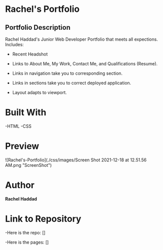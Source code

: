 # Rachel's Portfolio

## Portfolio Description

Rachel Haddad's Junior Web Developer Portfolio that meets all expections. Includes: 

* Recent Headshot

* Links to About Me, My Work, Contact Me, and Qualifications (Resume).

* Links in navigation take you to corresponding section.

* Links in sections take you to correct deployed application.

* Layout adapts to viewport.

# Built With
-HTML
-CSS

# Preview
![Rachel's-Portfolio](./css/images/Screen Shot 2021-12-18 at 12.51.56 AM.png "ScreenShot")

# Author

**Rachel Haddad**

# Link to Repository

-Here is the repo: []

-Here is the pages: []